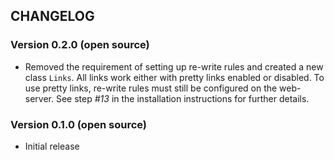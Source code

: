 ## CHANGELOG

### Version 0.2.0 (open source)
- Removed the requirement of setting up re-write rules and created a new class `Links`. All links work either with pretty links enabled or disabled. To use pretty links, re-write rules must still be configured on the web-server. See step *#13* in the installation instructions for further details.

### Version 0.1.0 (open source)
- Initial release